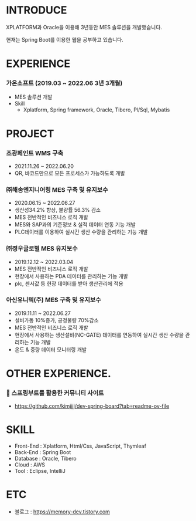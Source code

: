 # INTRODUCE
XPLATFORM과 Oracle을 이용해 3년동안 MES 솔루션을 개발했습니다.

현재는 Spring Boot를 이용한 웹을 공부하고 있습니다.

# EXPERIENCE
### 가온소프트 (2019.03 ~ 2022.06 3년 3개월)
- MES 솔루션 개발
- Skill
  - Xplatform, Spring framework, Oracle, Tibero, Pl/Sql, Mybatis

# PROJECT
### 조광페인트 WMS 구축
- 2021.11.26 ~ 2022.06.20
- QR, 바코드만으로 모든 프로세스가 가능하도록 개발

### ㈜해송엔지니어링 MES 구축 및 유지보수
- 2020.06.15 ~ 2022.06.27
- 생산성34.2% 향상, 불량률 56.3% 감소
- MES 전반적인 비즈니스 로직 개발
- MES와 SAP과의 기준정보 & 실적 데이터 연동 기능 개발
- PLC데이터를 이용하여 실시간 생산 수량을 관리하는 기능 개발

### ㈜정우글로벌 MES 유지보수
- 2019.12.12 ~ 2022.03.04
- MES 전반적인 비즈니스 로직 개발
- 현장에서 사용하는 PDA 데이터를 관리하는 기능 개발
- plc, 센서값 등 현장 데이터를 받아 생산관리에 적용

### 아신유니텍(주) MES 구축 및 유지보수
- 2019.11.11 ~ 2022.06.27
- 설비가동 10%증가, 공정불량 70%감소
- MES 전반적인 비즈니스 로직 개발
- 현장에서 사용하는 생산설비(NC-GATE) 데이터를 연동하여 실시간 생산 수량을 관리하는 기능 개발
- 온도 & 중량 데이터 모니터링 개발

# OTHER EXPERIENCE.
### 📃 스프링부트를 활용한 커뮤니티 사이트
- https://github.com/kimjjjj/dev-spring-board?tab=readme-ov-file

# SKILL
- Front-End : Xplatform, Html/Css, JavaScript, Thymleaf
- Back-End : Spring Boot
- Database : Oracle, Tibero
- Cloud : AWS
- Tool : Eclipse, IntelliJ

# ETC
- 블로그 : https://memory-dev.tistory.com
